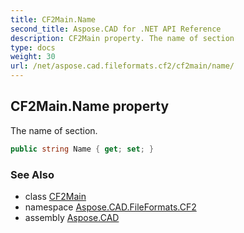 ```yaml
---
title: CF2Main.Name
second_title: Aspose.CAD for .NET API Reference
description: CF2Main property. The name of section
type: docs
weight: 30
url: /net/aspose.cad.fileformats.cf2/cf2main/name/
---
```

## CF2Main.Name property

The name of section.

```csharp
public string Name { get; set; }
```

### See Also

* class [CF2Main](../)
* namespace [Aspose.CAD.FileFormats.CF2](../../cf2main/)
* assembly [Aspose.CAD](../../../)



